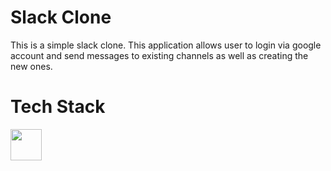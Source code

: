 # Slack Clone

This is a simple slack clone. This application allows user to login via google account and send messages to existing channels as well as creating the new ones.

# Tech Stack
<img width="50" height="50" src="https://cdn.worldvectorlogo.com/logos/react-2.svg" />
